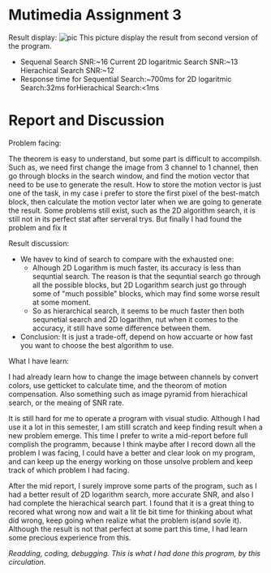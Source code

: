 # Mutimedia Assignment 3

Result display:
![pic](https://user-images.githubusercontent.com/33059129/35551451-22c1828a-05ca-11e8-9873-6f9eb54d2061.PNG "resullt5")
This picture display the result from second version of the program.

* Sequenal Search SNR:~16 Current 2D logaritmic Search SNR:~13 Hierachical Search SNR:~12
* Response time for Sequential Search:~700ms for 2D logaritmic Search:32ms forHierachical Search:<1ms

# Report and Discussion

Problem facing:

The theorem is easy to understand, but some part is difficult to accompilsh. Such as, we need first change the image from 3 channel to
1 channel, then go through blocks in the search window, and find the motion vector that need to be use to generate the result. How to
store the motion vector is just one of the task, in my case i prefer to store the first pixel of the best-match block, then calculate the motion vector later when we are going to generate the result.
Some problems still exist, such as the 2D algorithm search, it is still not in its perfect stat after serveral trys. But finally I had found the problem and fix it

Result discussion:

* We havev to kind of search to compare with the exhausted one:
   * Alhough 2D Logarithm is much faster, its accuracy is less than sequntial search. The reason is that the sequntial search
go through all the possible blocks, but 2D Logarithm search just go through some of "much possible" blocks, which may find some worse
result at some moment. 
   * So as hierarchical search, it seems to be much faster then both sequnetial search and 2D logarithm, nut when it comes to the accuracy, it still have some difference between them. 
 * Conclusion: It is just a trade-off, depend on how accuarte or how fast you want to choose the best algorithm to use.

What I have learn:

I had already learn how to change the image between channels by convert colors, use getticket to calculate time, and the
theorom of motion compensation. Also something such as image pyramid from hierachical search, or the meaing of SNR rate.

It is still hard for me to operate a program with visual studio. Although I had use it a lot in this semester, I am stilll scratch
and keep finding result when a new problem emerge. This time I prefer to write a mid-report before full complish the programm, because I
think maybe after I record down all the problem I was facing, I could have a better and clear look on my program, and can keep up 
the energy working on those unsolve problem and keep track of which problem I had facing.

After the mid report, I surely improve some parts of the program, such as I had a better result of 2D logarithm search, more accurate SNR, and also I had complete the hierachical search part. I found that it is a great thing to recored what wrong now and wait a lit tle bit time for thinking about what did wrong, keep going when realize what the problem is(and sovle it). Although the result is not that perfect at some part this time, I had learn some precious experience from this.

*Readding, coding, debugging. This is what I had done this program, by this circulation.*
  
